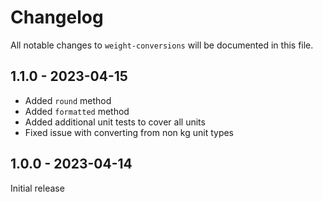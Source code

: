 # Changelog

All notable changes to `weight-conversions` will be documented in this file.

## 1.1.0 - 2023-04-15

- Added `round` method
- Added `formatted` method
- Added additional unit tests to cover all units
- Fixed issue with converting from non kg unit types

## 1.0.0 - 2023-04-14

Initial release
